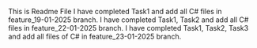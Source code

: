 This is Readme File 
I have completed Task1 and add all C# files in feature_19-01-2025 branch.
I have completed Task1, Task2 and add all C# files in feature_22-01-2025 branch.
I have completed Task1, Task2, Task3 and add all files of C# in feature_23-01-2025 branch.


